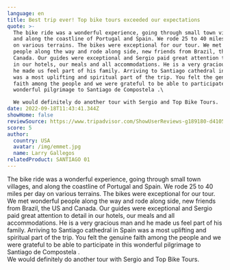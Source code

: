 ```yaml
---
language: en
title: Best trip ever! Top bike tours exceeded our expectations
quote: >-
  The bike ride was a wonderful experience, going through small town villages,
  and along the coastline of Portugal and Spain. We rode 25 to 40 miles per day
  on various terrains. The bikes were exceptional for our tour. We met wonderful
  people along the way and rode along side, new friends from Brazil, the US and
  Canada. Our guides were exceptional and Sergio paid great attention to detail
  in our hotels, our meals and all accommodations. He is a very gracious man and
  he made us feel part of his family. Arriving to Santiago cathedral in Spain
  was a most uplifting and spiritual part of the trip. You felt the genuine
  faith among the people and we were grateful to be able to participate in this
  wonderful pilgrimage to Santiago de Compostela .\

  We would definitely do another tour with Sergio and Top Bike Tours.
date: 2022-09-18T11:43:41.344Z
showHome: false
reviewSource: https://www.tripadvisor.com/ShowUserReviews-g189180-d4105907-r868735221-Top_Bike_Tours_Portugal-Porto_Porto_District_Northern_Portugal.html
score: 5
author:
  country: USA
  avatar: /img/emmet.jpg
  name: Larry Gallegos
relatedProduct: SANTIAGO 01
---
```

The bike ride was a wonderful experience, going through small town villages, and along the coastline of Portugal and Spain. We rode 25 to 40 miles per day on various terrains. The bikes were exceptional for our tour. We met wonderful people along the way and rode along side, new friends from Brazil, the US and Canada. Our guides were exceptional and Sergio paid great attention to detail in our hotels, our meals and all accommodations. He is a very gracious man and he made us feel part of his family. Arriving to Santiago cathedral in Spain was a most uplifting and spiritual part of the trip. You felt the genuine faith among the people and we were grateful to be able to participate in this wonderful pilgrimage to Santiago de Compostela .\
We would definitely do another tour with Sergio and Top Bike Tours.